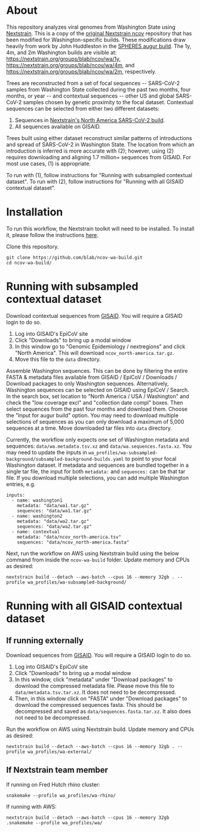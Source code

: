 # About

This repository analyzes viral genomes from Washington State using [Nextstrain](https://nextstrain.org/).
This is a copy of the [original Nextstrain ncov](https://github.com/nextstrain/ncov/) repository that has been modified for Washington-specific builds.
These modifications draw heavily from work by John Huddleston in the [SPHERES augur build](https://github.com/nextstrain/spheres-augur-build).
The 1y, 4m, and 2m Washington builds are visible at: https://nextstrain.org/groups/blab/ncov/wa/1y, https://nextstrain.org/groups/blab/ncov/wa/4m, and https://nextstrain.org/groups/blab/ncov/wa/2m, respectively.

Trees are reconstructed from a set of focal sequences -- SARS-CoV-2 samples from Washington State collected during the past two months, four months, or year -- and contextual sequences -- other US and global SARS-CoV-2 samples chosen by genetic proximity to the focal dataset.
Contextual sequences can be selected from either two different datasets: 
1. Sequences in [Nextstrain's North America SARS-CoV-2 build](https://nextstrain.org/ncov/north-america).
2. All sequences available on GISAID.

Trees built using either dataset reconstruct similar patterns of introductions and spread of SARS-CoV-2 in Washington State.
The location from which an introduction is inferred is more accurate with (2); however, using (2) requires downloading and aligning 1.7 million+ sequences from GISAID.
For most use cases, (1) is appropriate.

To run with (1), follow instructions for "Running with subsampled contextual dataset".
To run with (2), follow instructions for "Running with all GISAID contextual dataset".

# Installation

To run this workflow, the Nextstrain toolkit will need to be installed. To install it, please follow the instructions [here](https://docs.nextstrain.org/en/latest/install-nextstrain.html).

Clone this repository.
```
git clone https://github.com/blab/ncov-wa-build.git
cd ncov-wa-build/
```

# Running with subsampled contextual dataset

Download contextual sequences from [GISAID](https://www.gisaid.org/). You will require a GISAID login to do so.
1. Log into GISAID's EpiCoV site
2. Click "Downloads" to bring up a modal window
3. In this window go to "Genomic Epidemiology / nextregions" and click "North America". This will download `ncov_north-america.tar.gz`.
4. Move this file to the `data` directory.

Assemble Washington sequences. This can be done by filtering the entire FASTA & metadata files available from GISAID / EpiCoV / Downloads / Download packages to only Washington sequences. Alternatively, Washington sequences can be selected on GISAID using EpiCoV / Search. In the search box, set location to "North America / USA / Washington" and check the "low coverage excl" and "collection date compl" boxes. Then select sequences from the past four months and download them. Choose the "Input for augur build" option. You may need to download multiple selections of sequences as you can only download a maximum of 5,000 sequences at a time. Move downloaded tar files into `data` directory.

Currently, the workflow only expects one set of Washington metadata and sequences: `data/wa.metadata.tsv.xz` and `data/wa.sequences.fasta.xz`. You may need to update the inputs in `wa_profiles/wa-subsampled-background/subsampled-background-builds.yaml` to point to your focal Washington dataset. If metadata and sequences are bundled together in a single tar file, the input for both `metadata:` and `sequences:` can be that tar file. If you download multiple selections, you can add multiple Washington entries, e.g.
```
inputs:
  - name: washington1
    metadata: "data/wa1.tar.gz"
    sequences: "data/wa1.tar.gz"
  - name: washington2
    metadata: "data/wa2.tar.gz"
    sequences: "data/wa2.tar.gz"
  - name: contextual
    metadata: "data/ncov_north-america.tsv"
    sequences: "data/ncov_north-america.fasta"
```

Next, run the workflow on AWS using Nextstrain build using the below command from inside the `ncov-wa-build` folder. Update memory and CPUs as desired:
```
nextstrain build --detach --aws-batch --cpus 16 --memory 32gb . --profile wa_profiles/wa-subsampled-background/
```

# Running with all GISAID contextual dataset

## If running externally
Download sequences from [GISAID](https://www.gisaid.org/). You will require a GISAID login to do so.
1. Log into GISAID's EpiCoV site
2. Click "Downloads" to bring up a modal window
3. In this window, click "metadata" under "Download packages" to download the compressed metadata file. Please move this file to `data/metadata.tsv.tar.xz`. It does not need to be decompressed.
4. Then, in this window click on "FASTA" under "Download packages" to download the compressed sequences fasta. This should be decompressed and saved as `data/sequences.fasta.tar.xz`. It also does not need to be decompressed.

Run the workflow on AWS using Nextstrain build. Update memory and CPUs as desired:
```
nextstrain build --detach --aws-batch --cpus 16 --memory 32gb . --profile wa_profiles/wa-external/
```

## If Nextstrain team member
If running on Fred Hutch rhino cluster:
```
snakemake --profile wa_profiles/wa-rhino/
```

If running with AWS:
```
nextstrain build --detach --aws-batch --cpus 16 --memory 32gb .snakemake --profile wa_profiles/wa/
```
